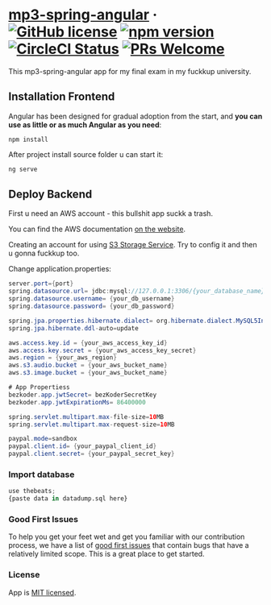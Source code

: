 # [mp3-spring-angular](https://reactjs.org/) &middot; [![GitHub license](https://img.shields.io/badge/license-MIT-blue.svg)](https://github.com/facebook/react/blob/main/LICENSE) [![npm version](https://img.shields.io/npm/v/react.svg?style=flat)](https://www.npmjs.com/package/react) [![CircleCI Status](https://circleci.com/gh/facebook/react.svg?style=shield&circle-token=:circle-token)](https://circleci.com/gh/facebook/react) [![PRs Welcome](https://img.shields.io/badge/PRs-welcome-brightgreen.svg)](https://reactjs.org/docs/how-to-contribute.html#your-first-pull-request)

This mp3-spring-angular app for my final exam in my fuckkup university.

## Installation Frontend

Angular has been designed for gradual adoption from the start, and **you can use as little or as much Angular as you need**:

```npm
npm install
```

After project install source folder u can start it:

```jsx
ng serve
```

## Deploy Backend

First u need an AWS account - this bullshit app suckk a trash.

You can find the AWS documentation [on the website](https://aws.amazon.com/vi/).  

Creating an account for using [S3 Storage Service](https://s3.console.aws.amazon.com/s3/home?region=ap-southeast-1). Try to config it and then u gonna fuckkup too.

Change application.properties:

```java
server.port={port}
spring.datasource.url= jdbc:mysql://127.0.0.1:3306/{your_database_name}?useSSL=false&allowPublicKeyRetrieval=true&sessionVariables=sql_mode='NO_ENGINE_SUBSTITUTION'&jdbcCompliantTruncation=false
spring.datasource.username= {your_db_username}
spring.datasource.password= {your_db_password}

spring.jpa.properties.hibernate.dialect= org.hibernate.dialect.MySQL5InnoDBDialect
spring.jpa.hibernate.ddl-auto=update

aws.access.key.id = {your_aws_access_key_id}
aws.access.key.secret = {your_aws_access_key_secret}
aws.region = {your_aws_region}
aws.s3.audio.bucket = {your_aws_bucket_name}
aws.s3.image.bucket = {your_aws_bucket_name}

# App Propertiess
bezkoder.app.jwtSecret= bezKoderSecretKey 
bezkoder.app.jwtExpirationMs= 86400000

spring.servlet.multipart.max-file-size=10MB
spring.servlet.multipart.max-request-size=10MB

paypal.mode=sandbox
paypal.client.id= {your_paypal_client_id}
paypal.client.secret= {your_paypal_secret_key}
```

### Import database

```python
use thebeats;
{paste data in datadump.sql here}
```

### Good First Issues

To help you get your feet wet and get you familiar with our contribution process, we have a list of [good first issues](https://stackoverflow.com/) that contain bugs that have a relatively limited scope. This is a great place to get started.

### License

App is [MIT licensed](./LICENSE).

